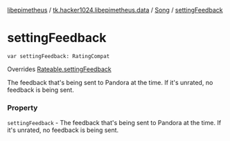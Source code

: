 [libepimetheus](../../index.md) / [tk.hacker1024.libepimetheus.data](../index.md) / [Song](index.md) / [settingFeedback](./setting-feedback.md)

# settingFeedback

`var settingFeedback: RatingCompat`

Overrides [Rateable.settingFeedback](../-rateable/setting-feedback.md)

The feedback that's being sent to Pandora at the time. If it's
    unrated, no feedback is being sent.

### Property

`settingFeedback` - The feedback that's being sent to Pandora at the time. If it's
    unrated, no feedback is being sent.